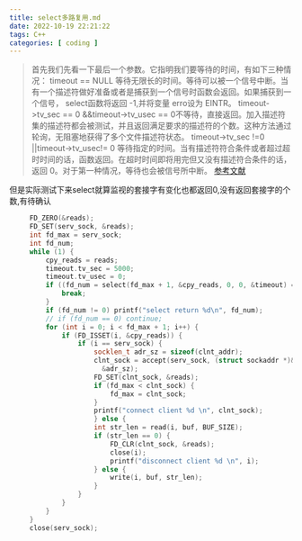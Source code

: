 ```yaml
---
title: select多路复用.md
date: 2022-10-19 22:21:22
tags: C++
categories: [ coding ]
---
```

> 首先我们先看一下最后一个参数。它指明我们要等待的时间，有如下三种情况：
> timeout == NULL  等待无限长的时间。等待可以被一个信号中断。当有一个描述符做好准备或者是捕获到一个信号时函数会返回。如果捕获到一个信号， select函数将返回 -1,并将变量 erro设为 EINTR。
> timeout->tv_sec == 0 &&timeout->tv_usec == 0不等待，直接返回。加入描述符集的描述符都会被测试，并且返回满足要求的描述符的个数。这种方法通过轮询，无阻塞地获得了多个文件描述符状态。
> timeout->tv_sec !=0 ||timeout->tv_usec!= 0 等待指定的时间。当有描述符符合条件或者超过超时时间的话，函数返回。在超时时间即将用完但又没有描述符合条件的话，返回 0。对于第一种情况，等待也会被信号所中断。
> [参考文献](https://blog.csdn.net/acs713/article/details/17531827)

但是实际测试下来select就算监视的套接字有变化也都返回0,没有返回套接字的个数,有待确认

```C++
     FD_ZERO(&reads);
     FD_SET(serv_sock, &reads);
     int fd_max = serv_sock;
     int fd_num;
     while (1) {
         cpy_reads = reads;
         timeout.tv_sec = 5000;
         timeout.tv_usec = 0;
         if ((fd_num = select(fd_max + 1, &cpy_reads, 0, 0, &timeout) == -1)) {
             break;
         }
         if (fd_num != 0) printf("select return %d\n", fd_num);
         // if (fd_num == 0) continue;
         for (int i = 0; i < fd_max + 1; i++) {
             if (FD_ISSET(i, &cpy_reads)) {
                 if (i == serv_sock) {
                     socklen_t adr_sz = sizeof(clnt_addr);
                     clnt_sock = accept(serv_sock, (struct sockaddr *)&clnt_addr,
                       &adr_sz);
                     FD_SET(clnt_sock, &reads);
                     if (fd_max < clnt_sock) {
                         fd_max = clnt_sock;
                     }
                     printf("connect client %d \n", clnt_sock);
                     } else {
                     int str_len = read(i, buf, BUF_SIZE);
                     if (str_len == 0) {
                         FD_CLR(clnt_sock, &reads);
                         close(i);
                         printf("disconnect client %d \n", i);
                     } else {
                         write(i, buf, str_len);
                     }
                 }
             }
         }
     }
     close(serv_sock);
```
